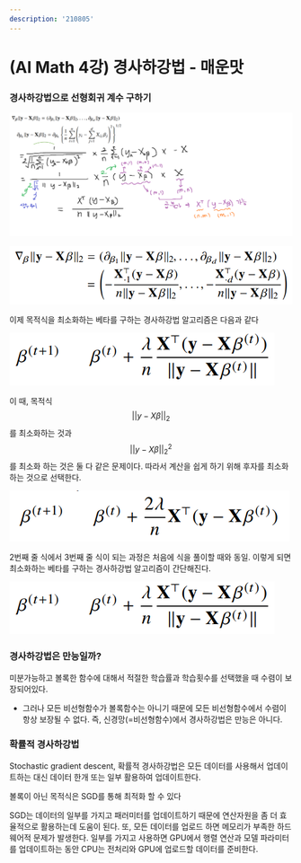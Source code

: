 ```yaml
---
description: '210805'
---
```


# \(AI Math 4강\) 경사하강법 - 매운맛

### 경사하강법으로 선형회귀 계수 구하기



![](../../../../.gitbook/assets/image%20%28749%29.png)

![](../../../../.gitbook/assets/image%20%28741%29.png)

이제 목적식을 최소화하는 베타를 구하는 경사하강법 알고리즘은 다음과 같다

![](../../../../.gitbook/assets/image%20%28751%29.png)

이 때, 목적식 $$ || y - X\beta || _2$$를 최소화하는 것과 $$ || y - X\beta || _2^2$$ 를 최소화 하는 것은 둘 다 같은 문제이다. 따라서 계산을 쉽게 하기 위해 후자를 최소화하는 것으로 선택한다.

![](../../../../.gitbook/assets/image%20%28755%29.png)

2번째 줄 식에서 3번째 줄 식이 되는 과정은 처음에 식을 풀이할 때와 동일. 이렇게 되면 최소화하는 베타를 구하는 경사하강법 알고리즘이 간단해진다.

![](../../../../.gitbook/assets/image%20%28750%29.png)



### 경사하강법은 만능일까?

미분가능하고 볼록한 함수에 대해서 적절한 학습률과 학습횟수를 선택했을 때 수렴이 보장되어있다.

* 그러나 모든 비선형함수가 볼록함수는 아니기 때문에 모든 비선형함수에서 수렴이 항상 보장될 수 없다. 즉, 신경망\(=비선형함수\)에서 경사하강법은 만능은 아니다.



### 확률적 경사하강법

Stochastic gradient descent, 확률적 경사하강법은 모든 데이터를 사용해서 업데이트하는 대신 데이터 한개 또는 일부 활용하여 업데이트한다.

볼록이 아닌 목적식은 SGD를 통해 최적화 할 수 있다

SGD는 데이터의 일부를 가지고 패러미터를 업데이트하기 때문에 연산자원을 좀 더 효율적으로 활용하는데 도움이 된다. 또, 모든 데이터를 업로드 하면 메모리가 부족한 하드웨어적 문제가 발생한다. 일부를 가지고 사용하면 GPU에서 행렬 연산과 모델 파라미터를 업데이트하는 동안 CPU는 전처리와 GPU에 업로드할 데이터를 준비한다.



